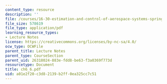 ```yaml
---
content_type: resource
description: ''
file: /courses/16-30-estimation-and-control-of-aerospace-systems-spring-2004/a01e2f20c3d82139b2ff0ea325cc7c51_ch6_6.pdf
file_size: 578619
file_type: application/pdf
learning_resource_types:
- Lecture Notes
license: https://creativecommons.org/licenses/by-nc-sa/4.0/
ocw_type: OCWFile
parent_title: Lecture Notes
parent_type: CourseSection
parent_uid: 26318024-883e-fdd8-be63-f3a0369f773d
resourcetype: Document
title: ch6_6.pdf
uid: a01e2f20-c3d8-2139-b2ff-0ea325cc7c51
---
```

